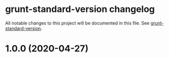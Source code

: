 # grunt-standard-version changelog

All notable changes to this project will be documented in this file. See [grunt-standard-version](https://github.com/khatastroffik/grunt-standard-version).


# 1.0.0 (2020-04-27)
